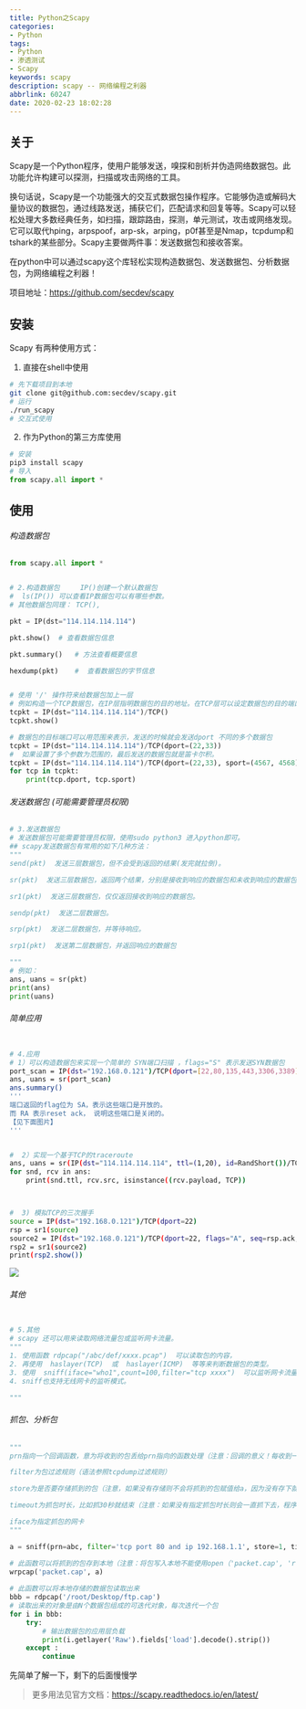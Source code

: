 ```yaml
---
title: Python之Scapy
categories:
- Python
tags:
- Python
- 渗透测试
- Scapy
keywords: scapy
description: scapy -- 网络编程之利器
abbrlink: 60247
date: 2020-02-23 18:02:28
---
```




## 关于

Scapy是一个Python程序，使用户能够发送，嗅探和剖析并伪造网络数据包。此功能允许构建可以探测，扫描或攻击网络的工具。

换句话说，Scapy是一个功能强大的交互式数据包操作程序。它能够伪造或解码大量协议的数据包，通过线路发送，捕获它们，匹配请求和回复等等。Scapy可以轻松处理大多数经典任务，如扫描，跟踪路由，探测，单元测试，攻击或网络发现。它可以取代hping，arpspoof，arp-sk，arping，p0f甚至是Nmap，tcpdump和tshark的某些部分。Scapy主要做两件事：发送数据包和接收答案。

 在python中可以通过scapy这个库轻松实现构造数据包、发送数据包、分析数据包，为网络编程之利器！

项目地址：https://github.com/secdev/scapy



## 安装

Scapy 有两种使用方式：

1. 直接在shell中使用
```bash
# 先下载项目到本地
git clone git@github.com:secdev/scapy.git
# 运行
./run_scapy
# 交互式使用
```



2. 作为Python的第三方库使用
```python
# 安装
pip3 install scapy
# 导入
from scapy.all import *
```

   



## 使用

###### 构造数据包

```python
from scapy.all import *


# 2.构造数据包     IP()创建一个默认数据包
#  ls(IP()) 可以查看IP数据包可以有哪些参数。
# 其他数据包同理： TCP(),

pkt = IP(dst="114.114.114.114")

pkt.show()  # 查看数据包信息

pkt.summary()   # 方法查看概要信息

hexdump(pkt)    #  查看数据包的字节信息


# 使用 '/' 操作符来给数据包加上一层
# 例如构造一个TCP数据包，在IP层指明数据包的目的地址。在TCP层可以设定数据包的目的端口等等。UDP数据包同理。
tcpkt = IP(dst="114.114.114.114")/TCP()
tcpkt.show()

# 数据包的目标端口可以用范围来表示，发送的时候就会发送dport 不同的多个数据包
tcpkt = IP(dst="114.114.114.114")/TCP(dport=(22,33))
#  如果设置了多个参数为范围的，最后发送的数据包就是笛卡尔积。
tcpkt = IP(dst="114.114.114.114")/TCP(dport=(22,33), sport=(4567, 4568))
for tcp in tcpkt:
    print(tcp.dport, tcp.sport)


```



###### 发送数据包 (可能需要管理员权限)

```python
# 3.发送数据包
# 发送数据包可能需要管理员权限，使用sudo python3 进入python即可。
## scapy发送数据包有常用的如下几种方法：
"""
send(pkt)  发送三层数据包，但不会受到返回的结果(发完就拉倒)。

sr(pkt)  发送三层数据包，返回两个结果，分别是接收到响应的数据包和未收到响应的数据包。

sr1(pkt)  发送三层数据包，仅仅返回接收到响应的数据包。

sendp(pkt)  发送二层数据包。

srp(pkt)  发送二层数据包，并等待响应。

srp1(pkt)  发送第二层数据包，并返回响应的数据包

"""
# 例如：
ans, uans = sr(pkt)
print(ans)
print(uans)
```



###### 简单应用

```bash

# 4.应用
# 1）可以构造数据包来实现一个简单的 SYN端口扫描 ，flags="S" 表示发送SYN数据包
port_scan = IP(dst="192.168.0.121")/TCP(dport=[22,80,135,443,3306,3389], flags="S")
ans, uans = sr(port_scan)
ans.summary()
'''
端口返回的flag位为 SA，表示这些端口是开放的。
而 RA 表示reset ack， 说明这些端口是关闭的。
【见下面图片】
'''


#  2）实现一个基于TCP的traceroute
ans, uans = sr(IP(dst="114.114.114.114", ttl=(1,20), id=RandShort())/TCP(flags="0x2"))
for snd, rcv in ans:
    print(snd.ttl, rcv.src, isinstance((rcv.payload, TCP))



#  3) 模拟TCP的三次握手
source = IP(dst="192.168.0.121")/TCP(dport=22)
rsp = sr1(source)
source2 = IP(dst="192.168.0.121")/TCP(dport=22, flags="A", seq=rsp.ack, ack=rsp.seq+1)
rsp2 = sr1(source2)
print(rsp2.show())

```

<img src="http://image.geoer.cn/scapy_port_scan.png"></img>



###### 其他

```python

# 5.其他
# scapy 还可以用来读取网络流量包或监听网卡流量。
"""
1. 使用函数 rdpcap("/abc/def/xxxx.pcap")  可以读取包的内容，
2. 再使用  haslayer(TCP)  或  haslayer(ICMP)  等等来判断数据包的类型。
3. 使用  sniff(iface="who1",count=100,filter="tcp xxxx")  可以监听网卡流量，iface声明监听的网卡，filter是过滤条件，count是符合过滤条件的数据包的个数，达到指定的数据包个数后会停止监听，不设count则没有限制，按ctrl-c 结束监听。
4. sniff也支持无线网卡的监听模式。

"""
```



###### 抓包、分析包

```python
"""
prn指向一个回调函数，意为将收到的包丢给prn指向的函数处理（注意：回调的意义！每收到一个包就丢到回调函数里执行一下，执行完了才再跑回来继续抓包）

filter为包过滤规则（语法参照tcpdump过滤规则）

store为是否要存储抓到的包（注意，如果没有存储则不会将抓到的包赋值给a，因为没有存下就没有东西可以赋，此参数默认开启）

timeout为抓包时长，比如抓30秒就结束（注意：如果没有指定抓包时长则会一直抓下去，程序会一直卡在这里）

iface为指定抓包的网卡
"""

a = sniff(prn=abc, filter='tcp port 80 and ip 192.168.1.1', store=1, timeout=30, iface='eth0')   

# 此函数可以将抓到的包存到本地（注意：将包写入本地不能使用open（'packet.cap', 'r'）,因为open函数只能写入字符串）。
wrpcap('packet.cap', a)    
  
# 此函数可以将本地存储的数据包读取出来
bbb = rdpcap('/root/Desktop/ftp.cap') 
# 读取出来的对象是由N个数据包组成的可迭代对象，每次迭代一个包
for i in bbb:
    try: 
        # 输出数据包的应用层负载
        print(i.getlayer('Raw').fields['load'].decode().strip())   
    except :
        continue
```



先简单了解一下，剩下的后面慢慢学



> 更多用法见官方文档：https://scapy.readthedocs.io/en/latest/